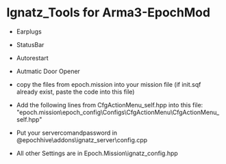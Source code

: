 # Ignatz_Tools for Arma3-EpochMod
- Earplugs<br/>
- StatusBar<br/>
- Autorestart<br/>
- Autmatic Door Opener<br/>

- copy the files from epoch.mission into your mission file (if init.sqf already exist, paste the code into this file)<br/>
- Add the following lines from CfgActionMenu_self.hpp into this file: "epoch.mission\epoch_config\Configs\CfgActionMenu\CfgActionMenu_self.hpp"<br/>
- Put your servercomandpassword in @epochhive\addons\ignatz_server\config.cpp<br/>
- All other Settings are in Epoch.Mission\ignatz_config.hpp<br/>


